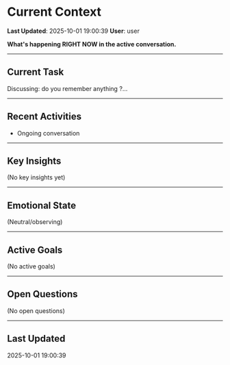 # Current Context

**Last Updated**: 2025-10-01 19:00:39
**User**: user

**What's happening RIGHT NOW in the active conversation.**

---

## Current Task

Discussing: do you remember anything ?...

---

## Recent Activities
- Ongoing conversation

---

## Key Insights

(No key insights yet)

---

## Emotional State

(Neutral/observing)

---

## Active Goals

(No active goals)

---

## Open Questions

(No open questions)

---

## Last Updated

2025-10-01 19:00:39
